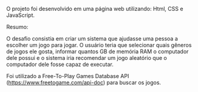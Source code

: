 O projeto foi desenvolvido em uma página web utilizando: Html, CSS e JavaScript. 

Resumo: 

O desafio consistia em criar um sistema que ajudasse uma pessoa a escolher um jogo para jogar. O usuário teria que selecionar quais gêneros de jogos ele gosta, informar quantos GB de memória RAM o computador dele possui e o sistema iria recomendar um jogo aleatório que o computador dele fosse capaz de executar. 

Foi utilizado a Free-To-Play Games Database API (https://www.freetogame.com/api-doc) para buscar os jogos. 
